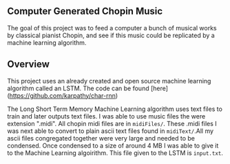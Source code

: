 ## Computer Generated Chopin Music

The goal of this project was to feed a computer a bunch of musical works by classical pianist Chopin, and see if this music
could be replicated by a machine learning algorithm.

## Overview
This project uses an already created and open source machine learning algorithm called an LSTM. The code can be found
[here] (https://github.com/karpathy/char-rnn)

The Long Short Term Memory Machine Learning algorithm uses text files to train and later outputs text files. I was able 
to use music files the were extension ".midi". All chopin midi files are in `midiFiles/`. These .midi files I was next
able to convert to plain ascii text files found in `midiText/`.All my ascii files congregated together were very large
and needed to be condensed. Once condensed to a size of around 4 MB I was able to give it to the Machine Learning algoirithm.
This file given to the LSTM is `input.txt`.

